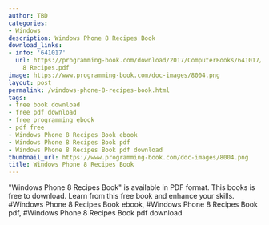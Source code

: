 ```yaml
---
author: TBD
categories:
- Windows
description: Windows Phone 8 Recipes Book
download_links:
- info: '641017'
  url: https://programming-book.com/download/2017/ComputerBooks/641017/Windows Phone
    8 Recipes.pdf
image: https://www.programming-book.com/doc-images/8004.png
layout: post
permalink: /windows-phone-8-recipes-book.html
tags:
- free book download
- free pdf download
- free programming ebook
- pdf free
- Windows Phone 8 Recipes Book ebook
- Windows Phone 8 Recipes Book pdf
- Windows Phone 8 Recipes Book pdf download
thumbnail_url: https://www.programming-book.com/doc-images/8004.png
title: Windows Phone 8 Recipes Book
---
```


 
<div class="item-desc text-justify">
  "Windows Phone 8 Recipes Book" is available in PDF format. This books is free to download. Learn from this free book and enhance your skills.
  <br>
  #Windows Phone 8 Recipes Book ebook, #Windows Phone 8 Recipes Book pdf, #Windows Phone 8 Recipes Book pdf download
</div>